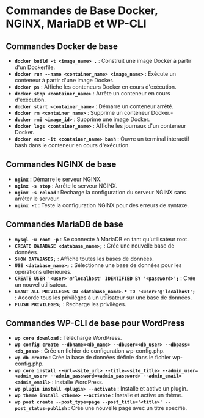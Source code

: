 # Commandes de Base Docker, NGINX, MariaDB et WP-CLI

## Commandes Docker de base
- **`docker build -t <image_name> .`** : Construit une image Docker à partir d'un Dockerfile.
- **`docker run --name <container_name> <image_name>`** : Exécute un conteneur à partir d'une image Docker.
- **`docker ps`** : Affiche les conteneurs Docker en cours d'exécution.
- **`docker stop <container_name>`** : Arrête un conteneur en cours d'exécution.
- **`docker start <container_name>`** : Démarre un conteneur arrêté.
- **`docker rm <container_name>`** : Supprime un conteneur Docker.- 
- **`docker rmi <image_id>`** : Supprime une image Docker.
- **`docker logs <container_name>`** : Affiche les journaux d'un conteneur Docker.
- **`docker exec -it <container_name> bash`** : Ouvre un terminal interactif bash dans le conteneur en cours d'exécution.

## Commandes NGINX de base
- **`nginx`** : Démarre le serveur NGINX.
- **`nginx -s stop`** : Arrête le serveur NGINX.
- **`nginx -s reload`** : Recharge la configuration du serveur NGINX sans arrêter le serveur.
- **`nginx -t`** : Teste la configuration NGINX pour des erreurs de syntaxe.

## Commandes MariaDB de base
- **`mysql -u root -p`** : Se connecte à MariaDB en tant qu'utilisateur root.
- **`CREATE DATABASE <database_name>;`** : Crée une nouvelle base de données.
- **`SHOW DATABASES;`** : Affiche toutes les bases de données.
- **`USE <database_name>;`** : Sélectionne une base de données pour les opérations ultérieures.
- **`CREATE USER '<user>'@'localhost' IDENTIFIED BY '<password>';`** : Crée un nouvel utilisateur.
- **`GRANT ALL PRIVILEGES ON <database_name>.* TO '<user>'@'localhost';`** : Accorde tous les privilèges à un utilisateur sur une base de données.
- **`FLUSH PRIVILEGES;`** : Recharge les privilèges.

## Commandes WP-CLI de base pour WordPress
- **`wp core download`** : Télécharge WordPress.
- **`wp config create --dbname=<db_name> --dbuser=<db_user> --dbpass=<db_pass>`** : Crée un fichier de configuration wp-config.php.
- **`wp db create`** : Crée la base de données définie dans le fichier wp-config.php.
- **`wp core install --url=<site_url> --title=<site_title> --admin_user=<admin_user> --admin_password=<admin_password> --admin_email=<admin_email>`** : Installe WordPress.
- **`wp plugin install <plugin> --activate`** : Installe et active un plugin.
- **`wp theme install <theme> --activate`** : Installe et active un thème.
- **`wp post create --post_type=page --post_title='<title>' --post_status=publish`** : Crée une nouvelle page avec un titre spécifié.
